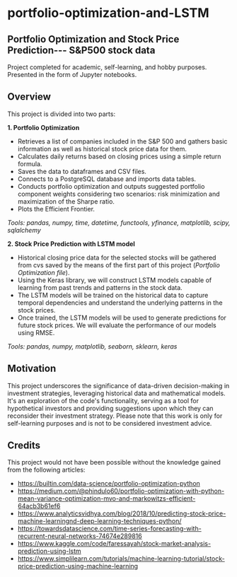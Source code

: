 # portfolio-optimization-and-LSTM
## Portfolio Optimization and Stock Price Prediction--- S&P500 stock data
Project completed for academic, self-learning, and hobby purposes. 
Presented in the form of Jupyter notebooks.

## Overview
This project is divided into two parts:

**1. Portfolio Optimization**
* Retrieves a list of companies included in the S&P 500 and gathers basic information as well as historical stock price data for them.
* Calculates daily returns based on closing prices using a simple return formula.
* Saves the data to dataframes and CSV files.
* Connects to a PostgreSQL database and imports data tables.
* Conducts portfolio optimization and outputs suggested portfolio component weights considering two scenarios: risk minimization and maximization of the Sharpe ratio.
* Plots the Efficient Frontier.

*Tools: pandas, numpy, time, datetime, functools, yfinance, matplotlib, scipy, sqlalchemy*

**2. Stock Price Prediction with LSTM model**
* Historical closing price data for the selected stocks will be gathered from cvs saved by the means of the first part of this project (*Portfolio Optimization file*).
* Using the Keras library, we will construct LSTM models capable of learning from past trends and patterns in the stock data.
* The LSTM models will be trained on the historical data to capture temporal dependencies and understand the underlying patterns in the stock prices.
* Once trained, the LSTM models will be used to generate predictions for future stock prices. We will evaluate the performance of our models using RMSE.

*Tools: pandas, numpy, matplotlib, seaborn, sklearn, keras*

## Motivation
This project underscores the significance of data-driven decision-making in investment strategies, leveraging historical data and mathematical models. It's an exploration of the code's functionality, serving as a tool for hypothetical investors and providing suggestions upon which they can reconsider their investment strategy. Please note that this work is only for self-learning purposes and is not to be considered investment advice.

## Credits
This project would not have been possible without the knowledge gained from the following articles:
* https://builtin.com/data-science/portfolio-optimization-python
* https://medium.com/@phindulo60/portfolio-optimization-with-python-mean-variance-optimization-mvo-and-markowitzs-efficient-64acb3b61ef6
* https://www.analyticsvidhya.com/blog/2018/10/predicting-stock-price-machine-learningnd-deep-learning-techniques-python/
* https://towardsdatascience.com/time-series-forecasting-with-recurrent-neural-networks-74674e289816
* https://www.kaggle.com/code/faressayah/stock-market-analysis-prediction-using-lstm
* https://www.simplilearn.com/tutorials/machine-learning-tutorial/stock-price-prediction-using-machine-learning
